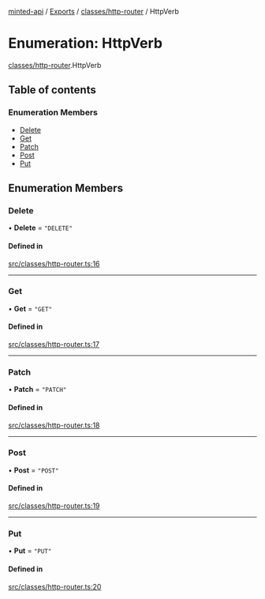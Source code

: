 [minted-api](../README.md) / [Exports](../modules.md) / [classes/http-router](../modules/classes_http_router.md) / HttpVerb

# Enumeration: HttpVerb

[classes/http-router](../modules/classes_http_router.md).HttpVerb

## Table of contents

### Enumeration Members

- [Delete](classes_http_router.HttpVerb.md#delete)
- [Get](classes_http_router.HttpVerb.md#get)
- [Patch](classes_http_router.HttpVerb.md#patch)
- [Post](classes_http_router.HttpVerb.md#post)
- [Put](classes_http_router.HttpVerb.md#put)

## Enumeration Members

### Delete

• **Delete** = ``"DELETE"``

#### Defined in

[src/classes/http-router.ts:16](https://github.com/ianzepp/minted-api-ts/blob/05123f2/src/classes/http-router.ts#L16)

___

### Get

• **Get** = ``"GET"``

#### Defined in

[src/classes/http-router.ts:17](https://github.com/ianzepp/minted-api-ts/blob/05123f2/src/classes/http-router.ts#L17)

___

### Patch

• **Patch** = ``"PATCH"``

#### Defined in

[src/classes/http-router.ts:18](https://github.com/ianzepp/minted-api-ts/blob/05123f2/src/classes/http-router.ts#L18)

___

### Post

• **Post** = ``"POST"``

#### Defined in

[src/classes/http-router.ts:19](https://github.com/ianzepp/minted-api-ts/blob/05123f2/src/classes/http-router.ts#L19)

___

### Put

• **Put** = ``"PUT"``

#### Defined in

[src/classes/http-router.ts:20](https://github.com/ianzepp/minted-api-ts/blob/05123f2/src/classes/http-router.ts#L20)
